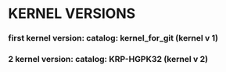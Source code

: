 # KERNEL VERSIONS
### first kernel version: catalog: kernel_for_git (kernel v 1)
### 2 kernel version: catalog: KRP-HGPK32 (kernel v 2)
